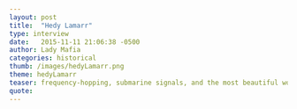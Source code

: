 ```yaml
---
layout: post
title:  "Hedy Lamarr"
type: interview
date:   2015-11-11 21:06:38 -0500
author: Lady Mafia
categories: historical
thumb: /images/hedyLamarr.png
theme: hedyLamarr
teaser: frequency-hopping, submarine signals, and the most beautiful woman in the world.
quote:
---
```


